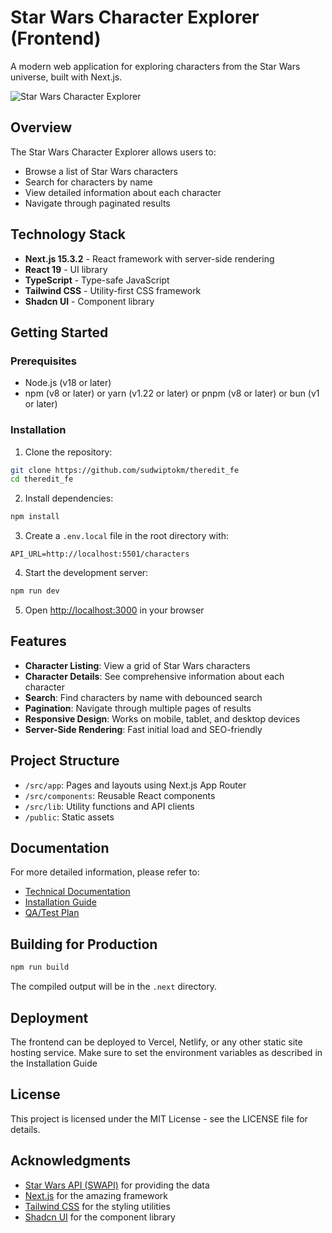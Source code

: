 # Star Wars Character Explorer (Frontend)

A modern web application for exploring characters from the Star Wars universe, built with Next.js.

![Star Wars Character Explorer](https://i.postimg.cc/mDZKP3ZF/Capture-2025-05-09-063032.png)

## Overview

The Star Wars Character Explorer allows users to:
- Browse a list of Star Wars characters
- Search for characters by name
- View detailed information about each character
- Navigate through paginated results

## Technology Stack

- **Next.js 15.3.2** - React framework with server-side rendering
- **React 19** - UI library
- **TypeScript** - Type-safe JavaScript
- **Tailwind CSS** - Utility-first CSS framework
- **Shadcn UI** - Component library

## Getting Started

### Prerequisites

- Node.js (v18 or later)
- npm (v8 or later) or yarn (v1.22 or later) or pnpm (v8 or later) or bun (v1 or later)

### Installation

1. Clone the repository:
```bash
git clone https://github.com/sudwiptokm/theredit_fe
cd theredit_fe
```

2. Install dependencies:
```bash
npm install
```

3. Create a `.env.local` file in the root directory with:
```
API_URL=http://localhost:5501/characters
```

4. Start the development server:
```bash
npm run dev
```

5. Open [http://localhost:3000](http://localhost:3000) in your browser

## Features

- **Character Listing**: View a grid of Star Wars characters
- **Character Details**: See comprehensive information about each character
- **Search**: Find characters by name with debounced search
- **Pagination**: Navigate through multiple pages of results
- **Responsive Design**: Works on mobile, tablet, and desktop devices
- **Server-Side Rendering**: Fast initial load and SEO-friendly

## Project Structure

- `/src/app`: Pages and layouts using Next.js App Router
- `/src/components`: Reusable React components
- `/src/lib`: Utility functions and API clients
- `/public`: Static assets

## Documentation

For more detailed information, please refer to:

- [Technical Documentation](./docs/TechnicalDocumentation.md)
- [Installation Guide](./docs/InstallationGuide.md)
- [QA/Test Plan](./docs/QA_TestPlan.md)

## Building for Production

```bash
npm run build
```

The compiled output will be in the `.next` directory.

## Deployment

The frontend can be deployed to Vercel, Netlify, or any other static site hosting service. Make sure to set the environment variables as described in the Installation Guide

## License

This project is licensed under the MIT License - see the LICENSE file for details.

## Acknowledgments

- [Star Wars API (SWAPI)](https://swapi.py4e.com/) for providing the data
- [Next.js](https://nextjs.org/) for the amazing framework
- [Tailwind CSS](https://tailwindcss.com/) for the styling utilities
- [Shadcn UI](https://ui.shadcn.com/) for the component library
